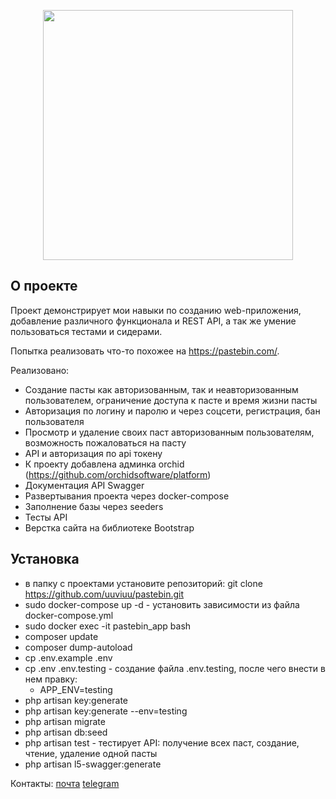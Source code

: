 <p align="center"><a href="https://laravel.com" target="_blank"><img src="https://raw.githubusercontent.com/laravel/art/master/logo-lockup/5%20SVG/2%20CMYK/1%20Full%20Color/laravel-logolockup-cmyk-red.svg" width="400"></a></p>

## О проекте

Проект демонстрирует мои навыки по созданию web-приложения, добавление различного функционала и REST API, а так же умение пользоваться тестами и сидерами.

Попытка реализовать что-то похожее на https://pastebin.com/.

Реализовано:
 - Создание пасты как авторизованным, так и неавторизованным пользователем, ограничение доступа к пасте и время жизни пасты
 - Авторизация по логину и паролю и через соцсети, регистрация, бан пользователя
 - Просмотр и удаление своих паст авторизованным пользователям, возможность пожаловаться на пасту
 - API и авторизация по api токену
 - К проекту добавлена админка orchid (https://github.com/orchidsoftware/platform)
 - Документация API Swagger
 - Развертывания проекта через docker-compose
 - Заполнение базы через seeders
 - Тесты API
 - Верстка сайта на библиотеке Bootstrap

## Установка

- в папку с проектами установите репозиторий: git clone https://github.com/uuviuu/pastebin.git
- sudo docker-compose up -d - установить зависимости из файла docker-compose.yml
- sudo docker exec -it pastebin_app bash 
- composer update
- composer dump-autoload
- cp .env.example .env
- cp .env .env.testing - создание файла .env.testing, после чего внести в нем правку:
   - APP_ENV=testing
- php artisan key:generate
- php artisan key:generate --env=testing
- php artisan migrate
- php artisan db:seed
- php artisan test - тестирует API: получение всех паст, создание, чтение, удаление одной пасты
- php artisan l5-swagger:generate 

Контакты: 
[почта](mailto:my.test.laravel.message@gmail.com) 
[telegram](https://t.me/uuviuu)


